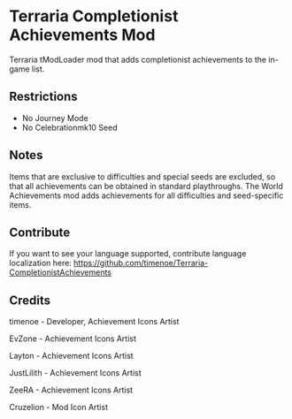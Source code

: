 # Terraria Completionist Achievements Mod

Terraria tModLoader mod that adds completionist achievements to the in-game list.

## Restrictions
- No Journey Mode
- No Celebrationmk10 Seed

## Notes
Items that are exclusive to difficulties and special seeds are excluded, so that all achievements can be obtained in standard playthroughs. The World Achievements mod adds achievements for all difficulties and seed-specific items.

## Contribute
If you want to see your language supported, contribute language localization here: https://github.com/timenoe/Terraria-CompletionistAchievements

## Credits
timenoe - Developer, Achievement Icons Artist

EvZone - Achievement Icons Artist

Layton - Achievement Icons Artist

JustLilith - Achievement Icons Artist

ZeeRA - Achievement Icons Artist

Cruzelion - Mod Icon Artist